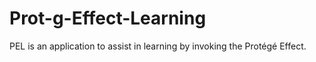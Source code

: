 # Prot-g-Effect-Learning
PEL is an application to assist in learning by invoking the Protégé Effect.
